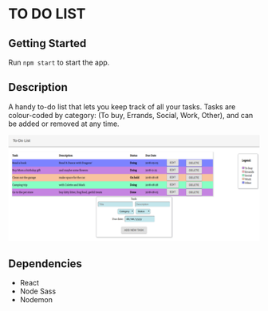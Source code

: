 TO DO LIST
===

## Getting Started

Run `npm start` to start the app.

## Description

A handy to-do list that lets you keep track of all your tasks. Tasks are colour-coded by category: (To buy, Errands, Social, Work, Other), and can be added or removed at any time. 


![To do app](https://github.com/Monique-K/To-Do-List-N.O.-/blob/master/NorthOne%20ToDo%20list/todo/src/images/main-pg.png)

## Dependencies 

* React
* Node Sass
* Nodemon
